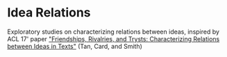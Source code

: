 # Idea Relations

Exploratory studies on characterizing relations between ideas, inspired by ACL 17' paper ["Friendships, Rivalries, and Trysts: Characterizing Relations between Ideas in Texts"](https://chenhaot.com/pages/idea-relations.html) (Tan, Card, and Smith)